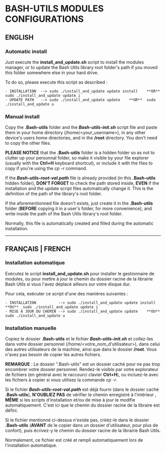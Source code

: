 # BASH-UTILS MODULES CONFIGURATIONS

## ENGLISH

### Automatic install

Just execute the **install_and_update.sh** script to install the modules manager, or to update the Bash Utils library root folder's path if you moved this folder somewhere else in your hard drive.

To do so, please execute this script as described :

	- INSTALLATION 	--> sudo ./install_and_update update install	**OR**	sudo ./install_and_update update i
	- UPDATE PATH 	--> sudo ./install_and_update update	**OR**	sudo ./install_and_update u

### Manual install

Copy the **.Bash-utils** folder and the **_Bash-utils-init.sh_** script file and paste them in your home directory (/home/<your_username>), in any other device's users home directories, and in the **/root** directory. You don't need to copy the other files.

**PLEASE NOTICE** that the **.Bash-utils** folder is a hidden folder so as not to clutter up your personnal folder, so make it visible by your file explorer (usually with the **Ctrl+H** keyboard shortcut), or include it with the files to copy if you're using the _cp -r_ command.

If the **_Bash-utils-root-val.path_** file is already provided (in this **.Bash-utils** hidden folder), **DON'T FORGET** to check the path stored inside, **EVEN** if the installation and the update script files automatically change it. This is the definition of the path of the library's root folder.

If the aforementionned file doesn't exists, just create it in the **.Bash-utils** folder (**BEFORE** copying it in a user's folder, for more convenience), and write inside the path of the Bash Utils library's root folder.

Normally, this file is automatically created and filled during the automatic installation.

---

## FRANÇAIS | FRENCH

### Installation automatique

Exécutez le script **install_and_update.sh** pour installer le gestionnaire de modules, ou pour mettre à jour le chemin du dossier racine de la librairie Bash Utils si vous l'avez déplacé ailleurs sur votre disque dur.

Pour cela, exécuter ce script d'une des manières suivantes :

	- INSTALLATION 			--> sudo ./install_and_update update install	**OU**	sudo ./install_and_update update i
	- MISE À JOUR DU CHEMIN --> sudo ./install_and_update update	**OU**	sudo ./install_and_update u

### Installation manuelle

Copiez le dossier **.Bash-utils** et le fichier **_Bash-utils-init.sh_** et collez-les dans votre dossier personnel (/home/<votre_nom_d'utilisateur>), dans celui des autres utilisateurs de la machine, ainsi que dans le dossier **/root**. Vous n'avez pas besoin de copier les autres fichiers.

**REMARQUE** : Le dossier ".Bash-utils" est un dossier caché pour ne pas trop encombrer votre dossier personnel. Rendez-le visible par votre explorateur de fichiers (en général avec le raccourci clavier **Ctrl+H**), ou incluez-le avec les fichiers à copier si vous utilisez la commande _cp -r_.

Si le fichier **_Bash-utils-root-val.path_** est déjà fourni (dans le dossier caché **.Bash-utils**), **N'OUBLIEZ PAS** de vérifier le chemin enregistré à l'intérieur , **MÊME** si les scripts d'installation et/ou de mise à jour le modifie automatiquement. C'est ici que le chemin du dossier racine de la libraire est défini.

Si le fichier mentionné ci-dessus n'existe pas, crééz-le dans le dossier **.Bash-utils** (**AVANT** de le copier dans un dossier d'utilisateur, pour plus de confort), puis écrivez-y le chemin du dossier racine de la librairie Bash Utils.

Normalement, ce fichier est créé et rempli automatiquement lors de l'installation automatique.
